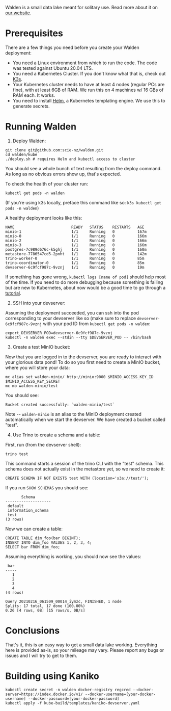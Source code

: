 Walden is a small data lake meant for solitary use. Read more about it
on [our website](https://scie.nz/walden).

# Prerequisites

There are a few things you need before you create your Walden deployment:

- You need a Linux environment from which to run the code. The code was
  tested against Ubuntu 20.04 LTS.
- You need a Kubernetes Cluster. If you don't know what that is, check out
  [K3s](https://k3s.io/).
- Your Kubernetes cluster needs to have at least 4 nodes (regular PCs are
  fine), with at least 6GB of RAM. We run this on 4 machines w/ 16 GBs of
  RAM each. It works.
- You need to install [Helm](https://helm.sh/docs/intro/quickstart/), a
  Kubernetes templating engine. We use this to generate secrets.

# Running Walden

1. Deploy Walden:
```
git clone git@github.com:scie-nz/walden.git
cd walden/kube
./deploy.sh # requires Helm and kubectl access to cluster
```

You should see a whole bunch of text resulting from the deploy command. As
long as no obvious errors show up, that's expected.

To check the health of your cluster run:
```
kubectl get pods -n walden
```

(If you're using k3s locally, preface this command like so:
 `k3s kubectl get pods -n walden`)

A healthy deployment looks like this:

```
NAME                         READY   STATUS    RESTARTS   AGE
minio-1                      1/1     Running   0          167m
minio-0                      1/1     Running   0          166m
minio-2                      1/1     Running   0          166m
minio-3                      1/1     Running   0          166m
postgres-7c989d676c-k5ghj    1/1     Running   0          160m
metastore-7786547cd5-2pnht   1/1     Running   0          142m
trino-worker-0               1/1     Running   0          85m
trino-coordinator-0          1/1     Running   0          85m
devserver-6c9fcf987c-9vznj   1/1     Running   0          19m
```

If something has gone wrong, `kubectl logs [name of pod]` should help
most of the time. If you need to do more debugging because something is failing
but are new to Kubernetes, about now would be a good time to go through
a [tutorial](https://kubernetes.io/docs/tutorials/kubernetes-basics/).

2. SSH into your devserver:

Assuming the deployment succeeded, you can ssh into the pod corresponding to
your devserver like so (make sure to replace `devserver-6c9fcf987c-9vznj`
with your pod ID from `kubectl get pods -n walden`:
```
export DEVSERVER_POD=devserver-6c9fcf987c-9vznj
kubectl -n walden exec --stdin --tty $DEVSERVER_POD -- /bin/bash
```

3. Create a test MinIO bucket:

Now that you are logged in to the devserver, you are ready to interact with
your glorious data pond! To do so you first need to create a MinIO bucket,
where you will store your data:
```
mc alias set walden-minio/ http://minio:9000 $MINIO_ACCESS_KEY_ID $MINIO_ACCESS_KEY_SECRET
mc mb walden-minio/test
```

You should see:
```
Bucket created successfully: `walden-minio/test`
```

Note -- `walden-minio` is an alias to the MinIO deployment created
automatically when we start the devserver. We have created a
bucket called "test".

4. Use Trino to create a schema and a table:

First, run (from the devserver shell):
```
trino test
```

This command starts a session of the trino CLI with the "test" schema. This
schema does not actually exist in the metastore yet, so we need to create it:
```
CREATE SCHEMA IF NOT EXISTS test WITH (location='s3a://test/');
```

If you run `SHOW SCHEMAS` you should see:
```
       Schema
--------------------
 default
 information_schema
 test
(3 rows)
```

Now we can create a table:
```
CREATE TABLE dim_foo(bar BIGINT);
INSERT INTO dim_foo VALUES 1, 2, 3, 4;
SELECT bar FROM dim_foo;
```

Assuming everything is working, you should now see the values:
```
 bar
-----
   1
   2
   3
   4
(4 rows)

Query 20210216_061509_00014_iymzc, FINISHED, 1 node
Splits: 17 total, 17 done (100.00%)
0.26 [4 rows, 0B] [15 rows/s, 0B/s]
```

# Conclusions

That's it, this is an easy way to get a small data lake working. Everything
here is provided as-is, so your mileage may vary. Please report any bugs or
issues and I will try to get to them.

# Building using Kaniko

```
kubectl create secret -n walden docker-registry regcred --docker-server=https://index.docker.io/v1/ --docker-username=[your-docker-username] --docker-password=[your-docker-password]
kubectl apply -f kube-build/templates/kaniko-devserver.yaml
```


